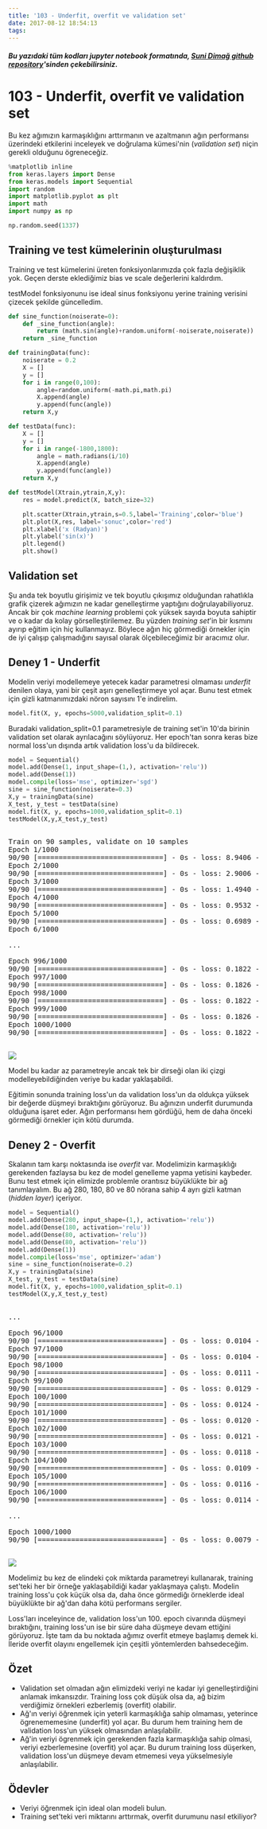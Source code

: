 ```yaml
---
title: '103 - Underfit, overfit ve validation set'
date: 2017-08-12 18:54:13
tags:
---
```

##### Bu yazıdaki tüm kodları jupyter notebook formatında, [Suni Dimağ github repository](https://github.com/azmesai/suni-dimag)'sinden çekebilirsiniz.

# 103 - Underfit, overfit ve validation set

Bu kez ağımızın karmaşıklığını arttırmanın ve azaltmanın ağın performansı üzerindeki etkilerini inceleyek ve doğrulama kümesi'nin (*validation set*) niçin gerekli olduğunu ögreneceğiz.

```python
%matplotlib inline
from keras.layers import Dense
from keras.models import Sequential
import random
import matplotlib.pyplot as plt
import math
import numpy as np

np.random.seed(1337)
```

## Training ve test kümelerinin oluşturulması

Training ve test kümelerini üreten fonksiyonlarımızda çok fazla değişiklik yok. Geçen derste eklediğimiz bias ve scale değerlerini kaldırdım.

testModel fonksiyonunu ise ideal sinus fonksiyonu yerine training verisini çizecek şekilde güncelledim.

```python
def sine_function(noiserate=0):
    def _sine_function(angle):
        return (math.sin(angle)+random.uniform(-noiserate,noiserate))
    return _sine_function

def trainingData(func):
    noiserate = 0.2
    X = []
    y = []
    for i in range(0,100):
        angle=random.uniform(-math.pi,math.pi)
        X.append(angle)
        y.append(func(angle))
    return X,y

def testData(func):
    X = []
    y = []
    for i in range(-1800,1800):
        angle = math.radians(i/10)
        X.append(angle)
        y.append(func(angle))
    return X,y

def testModel(Xtrain,ytrain,X,y):
    res = model.predict(X, batch_size=32)

    plt.scatter(Xtrain,ytrain,s=0.5,label='Training',color='blue')
    plt.plot(X,res, label='sonuc',color='red')
    plt.xlabel('x (Radyan)')
    plt.ylabel('sin(x)')
    plt.legend()
    plt.show()
```

## Validation set

Şu anda tek boyutlu girişimiz ve tek boyutlu çıkışımız olduğundan rahatlıkla grafik çizerek ağımızın ne kadar genelleştirme yaptığını doğrulayabiliyoruz. Ancak bir çok *machine learning* problemi çok yüksek sayıda boyuta sahiptir ve o kadar da kolay görselleştirilemez. Bu yüzden *training set*'in bir kısmını ayırıp eğitim için hiç kullanmayız. Böylece ağın hiç görmediği örnekler için de iyi çalışıp çalışmadığını sayısal olarak ölçebileceğimiz bir aracımız olur.

## Deney 1 - Underfit

Modelin veriyi modellemeye yetecek kadar parametresi olmaması *underfit* denilen olaya, yani bir çeşit aşırı genelleştirmeye yol açar. Bunu test etmek için gizli katmanımızdaki nöron sayısını 1'e indirelim.

```python
model.fit(X, y, epochs=5000,validation_split=0.1)
```
Buradaki validation_split=0.1 parametresiyle de training set'in 10'da birinin validation set olarak ayrılacağını söylüyoruz. Her epoch'tan sonra keras bize normal loss'un dışında artık validation loss'u da bildirecek.

```python
model = Sequential()
model.add(Dense(1, input_shape=(1,), activation='relu'))
model.add(Dense(1))
model.compile(loss='mse', optimizer='sgd')
sine = sine_function(noiserate=0.3)
X,y = trainingData(sine)
X_test, y_test = testData(sine)
model.fit(X, y, epochs=1000,validation_split=0.1)
testModel(X,y,X_test,y_test)
```

<pre>

Train on 90 samples, validate on 10 samples
Epoch 1/1000
90/90 [==============================] - 0s - loss: 8.9406 - val_loss: 2.9118
Epoch 2/1000
90/90 [==============================] - 0s - loss: 2.9006 - val_loss: 1.3733
Epoch 3/1000
90/90 [==============================] - 0s - loss: 1.4940 - val_loss: 0.8587
Epoch 4/1000
90/90 [==============================] - 0s - loss: 0.9532 - val_loss: 0.6527
Epoch 5/1000
90/90 [==============================] - 0s - loss: 0.6989 - val_loss: 0.5542
Epoch 6/1000

...

Epoch 996/1000
90/90 [==============================] - 0s - loss: 0.1822 - val_loss: 0.2857
Epoch 997/1000
90/90 [==============================] - 0s - loss: 0.1826 - val_loss: 0.2863
Epoch 998/1000
90/90 [==============================] - 0s - loss: 0.1822 - val_loss: 0.2861
Epoch 999/1000
90/90 [==============================] - 0s - loss: 0.1826 - val_loss: 0.2858
Epoch 1000/1000
90/90 [==============================] - 0s - loss: 0.1822 - val_loss: 0.2852

</pre>

![](1.png)

Model bu kadar az parametreyle ancak tek bir dirseği olan iki çizgi modelleyebildiğinden veriye bu kadar yaklaşabildi.

Eğitimin sonunda training loss'un da validation loss'un da oldukça yüksek bir değerde düşmeyi bıraktığını görüyoruz. Bu ağınızın underfit durumunda olduğuna işaret eder. Ağın performansı hem gördüğü, hem de daha önceki görmediği örnekler için kötü durumda.

## Deney 2 - Overfit

Skalanın tam karşı noktasında ise *overfit* var. Modelimizin karmaşıklığı gerekenden fazlaysa bu kez de model genelleme yapma yetisini kaybeder. Bunu test etmek için elimizde problemle orantısız büyüklükte bir ağ tanımlayalım. Bu ağ 280, 180, 80 ve 80 nörana sahip 4 ayrı gizli katman (*hidden layer*) içeriyor.

```python
model = Sequential()
model.add(Dense(280, input_shape=(1,), activation='relu'))
model.add(Dense(180, activation='relu'))
model.add(Dense(80, activation='relu'))
model.add(Dense(80, activation='relu'))
model.add(Dense(1))
model.compile(loss='mse', optimizer='adam')
sine = sine_function(noiserate=0.2)
X,y = trainingData(sine)
X_test, y_test = testData(sine)
model.fit(X, y, epochs=1000,validation_split=0.1)
testModel(X,y,X_test,y_test)
```

<pre>

...

Epoch 96/1000
90/90 [==============================] - 0s - loss: 0.0104 - val_loss: 0.0188
Epoch 97/1000
90/90 [==============================] - 0s - loss: 0.0104 - val_loss: 0.0217
Epoch 98/1000
90/90 [==============================] - 0s - loss: 0.0111 - val_loss: 0.0186
Epoch 99/1000
90/90 [==============================] - 0s - loss: 0.0129 - val_loss: 0.0159
Epoch 100/1000
90/90 [==============================] - 0s - loss: 0.0124 - val_loss: 0.0242
Epoch 101/1000
90/90 [==============================] - 0s - loss: 0.0120 - val_loss: 0.0152
Epoch 102/1000
90/90 [==============================] - 0s - loss: 0.0121 - val_loss: 0.0211
Epoch 103/1000
90/90 [==============================] - 0s - loss: 0.0118 - val_loss: 0.0218
Epoch 104/1000
90/90 [==============================] - 0s - loss: 0.0109 - val_loss: 0.0200
Epoch 105/1000
90/90 [==============================] - 0s - loss: 0.0116 - val_loss: 0.0232
Epoch 106/1000
90/90 [==============================] - 0s - loss: 0.0114 - val_loss: 0.0182

...

Epoch 1000/1000
90/90 [==============================] - 0s - loss: 0.0079 - val_loss: 0.0250

</pre>

![](2.png)

Modelimiz bu kez de elindeki çok miktarda parametreyi kullanarak, training set'teki her bir örneğe yaklaşabildiği kadar yaklaşmaya çalıştı. Modelin training loss'u çok küçük olsa da, daha önce görmediğı örneklerde ideal büyüklükte bir ağ'dan daha kötü performans sergiler.

Loss'ları inceleyince de, validation loss'un 100. epoch civarında düşmeyi bıraktığını, training loss'un ise bir süre daha düşmeye devam ettiğini görüyoruz. İşte tam da bu noktada ağımız overfit etmeye başlamış demek ki. İleride overfit olayını engellemek için çeşitli yöntemlerden bahsedeceğim.

## Özet

- Validation set olmadan ağın elimizdeki veriyi ne kadar iyi genelleştirdiğini anlamak imkansızdır. Training loss çok düşük olsa da, ağ bizim verdiğimiz örnekleri ezberlemiş (overfit) olabilir.
- Ağ'ın veriyi öğrenmek için yeterli karmaşıklığa sahip olmaması, yeterince ögrenememesine (underfit) yol açar. Bu durum hem training hem de validation loss'un yüksek olmasından anlaşılabilir.
- Ağ'in veriyi ögrenmek için gerekenden fazla karmaşıklığa sahip olmasi, veriyi ezberlemesine (overfit) yol açar. Bu durum training loss düşerken, validation loss'un düşmeye devam etmemesi veya yükselmesiyle anlaşılabilir.

## Ödevler

- Veriyi öğrenmek için ideal olan modeli bulun.
- Training set'teki veri miktarını arttırmak, overfit durumunu nasıl etkiliyor?
